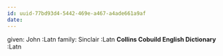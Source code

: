 ```yaml
---
id: uuid-77bd93d4-5442-469e-a467-a4ade661a9af
date: 
---
```


given: John :Latn
family: Sinclair :Latn
**Collins Cobuild English Dictionary** :Latn